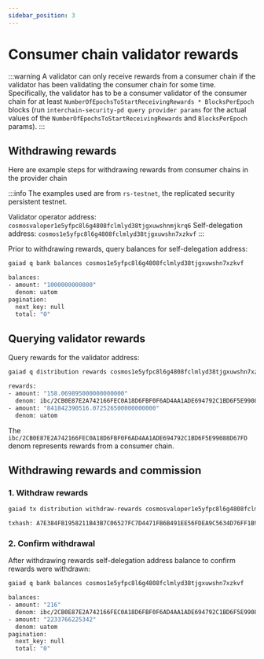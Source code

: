 ```yaml
---
sidebar_position: 3
---
```


# Consumer chain validator rewards

:::warning
A validator can only receive rewards from a consumer chain if the validator has been validating the consumer chain
for some time. Specifically, the validator has to be a consumer validator of the consumer chain for at least
`NumberOfEpochsToStartReceivingRewards * BlocksPerEpoch` blocks (run `interchain-security-pd query provider params` for
the actual values of the `NumberOfEpochsToStartReceivingRewards` and `BlocksPerEpoch` params).
:::


## Withdrawing rewards
Here are example steps for withdrawing rewards from consumer chains in the provider chain

:::info
The examples used are from `rs-testnet`, the replicated security persistent testnet.

Validator operator address: `cosmosvaloper1e5yfpc8l6g4808fclmlyd38tjgxuwshnmjkrq6`
Self-delegation address: `cosmos1e5yfpc8l6g4808fclmlyd38tjgxuwshn7xzkvf`
:::

Prior to withdrawing rewards, query balances for self-delegation address:

```bash
gaiad q bank balances cosmos1e5yfpc8l6g4808fclmlyd38tjgxuwshn7xzkvf

balances:
- amount: "1000000000000"
  denom: uatom
pagination:
  next_key: null
  total: "0"
```

## Querying validator rewards
Query rewards for the validator address:

```bash
gaiad q distribution rewards cosmos1e5yfpc8l6g4808fclmlyd38tjgxuwshn7xzkvf cosmosvaloper1e5yfpc8l6g4808fclmlyd38tjgxuwshnmjkrq6

rewards:
- amount: "158.069895000000000000"
  denom: ibc/2CB0E87E2A742166FEC0A18D6FBF0F6AD4AA1ADE694792C1BD6F5E99088D67FD
- amount: "841842390516.072526500000000000"
  denom: uatom
```

The `ibc/2CB0E87E2A742166FEC0A18D6FBF0F6AD4AA1ADE694792C1BD6F5E99088D67FD` denom represents rewards from a consumer chain.


## Withdrawing rewards and commission

### 1. Withdraw rewards
```bash
gaiad tx distribution withdraw-rewards cosmosvaloper1e5yfpc8l6g4808fclmlyd38tjgxuwshnmjkrq6 --from cosmos1e5yfpc8l6g4808fclmlyd38tjgxuwshn7xzkvf --commission --chain-id provider --gas auto --fees 500uatom -b block -y

txhash: A7E384FB1958211B43B7C06527FC7D4471FB6B491EE56FDEA9C5634D76FF1B9A
```

### 2. Confirm withdrawal
After withdrawing rewards self-delegation address balance to confirm rewards were withdrawn:

```bash
gaiad q bank balances cosmos1e5yfpc8l6g4808fclmlyd38tjgxuwshn7xzkvf

balances:
- amount: "216"
  denom: ibc/2CB0E87E2A742166FEC0A18D6FBF0F6AD4AA1ADE694792C1BD6F5E99088D67FD
- amount: "2233766225342"
  denom: uatom
pagination:
  next_key: null
  total: "0"
```
